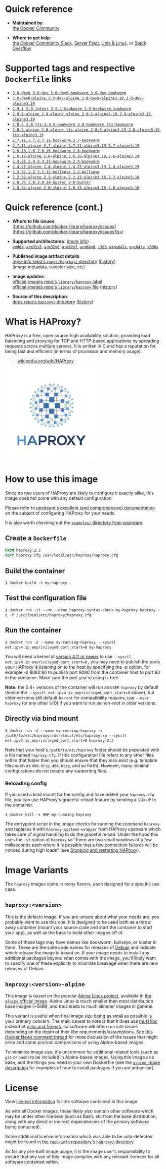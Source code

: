 <!--

********************************************************************************

WARNING:

    DO NOT EDIT "haproxy/README.md"

    IT IS AUTO-GENERATED

    (from the other files in "haproxy/" combined with a set of templates)

********************************************************************************

-->

# Quick reference

-	**Maintained by**:  
	[the Docker Community](https://github.com/docker-library/haproxy)

-	**Where to get help**:  
	[the Docker Community Slack](https://dockr.ly/comm-slack), [Server Fault](https://serverfault.com/help/on-topic), [Unix & Linux](https://unix.stackexchange.com/help/on-topic), or [Stack Overflow](https://stackoverflow.com/help/on-topic)

# Supported tags and respective `Dockerfile` links

-	[`3.0-dev0`, `3.0-dev`, `3.0-dev0-bookworm`, `3.0-dev-bookworm`](https://github.com/docker-library/haproxy/blob/71cd0194b981bcbf23e964649016ca7498b1c2b8/3.0/Dockerfile)
-	[`3.0-dev0-alpine`, `3.0-dev-alpine`, `3.0-dev0-alpine3.19`, `3.0-dev-alpine3.19`](https://github.com/docker-library/haproxy/blob/71cd0194b981bcbf23e964649016ca7498b1c2b8/3.0/alpine/Dockerfile)
-	[`2.9.1`, `2.9`, `latest`, `2.9.1-bookworm`, `2.9-bookworm`, `bookworm`](https://github.com/docker-library/haproxy/blob/71cd0194b981bcbf23e964649016ca7498b1c2b8/2.9/Dockerfile)
-	[`2.9.1-alpine`, `2.9-alpine`, `alpine`, `2.9.1-alpine3.19`, `2.9-alpine3.19`, `alpine3.19`](https://github.com/docker-library/haproxy/blob/71cd0194b981bcbf23e964649016ca7498b1c2b8/2.9/alpine/Dockerfile)
-	[`2.8.5`, `2.8`, `lts`, `2.8.5-bookworm`, `2.8-bookworm`, `lts-bookworm`](https://github.com/docker-library/haproxy/blob/71cd0194b981bcbf23e964649016ca7498b1c2b8/2.8/Dockerfile)
-	[`2.8.5-alpine`, `2.8-alpine`, `lts-alpine`, `2.8.5-alpine3.19`, `2.8-alpine3.19`, `lts-alpine3.19`](https://github.com/docker-library/haproxy/blob/71cd0194b981bcbf23e964649016ca7498b1c2b8/2.8/alpine/Dockerfile)
-	[`2.7.11`, `2.7`, `2.7.11-bookworm`, `2.7-bookworm`](https://github.com/docker-library/haproxy/blob/71cd0194b981bcbf23e964649016ca7498b1c2b8/2.7/Dockerfile)
-	[`2.7.11-alpine`, `2.7-alpine`, `2.7.11-alpine3.19`, `2.7-alpine3.19`](https://github.com/docker-library/haproxy/blob/71cd0194b981bcbf23e964649016ca7498b1c2b8/2.7/alpine/Dockerfile)
-	[`2.6.16`, `2.6`, `2.6.16-bookworm`, `2.6-bookworm`](https://github.com/docker-library/haproxy/blob/71cd0194b981bcbf23e964649016ca7498b1c2b8/2.6/Dockerfile)
-	[`2.6.16-alpine`, `2.6-alpine`, `2.6.16-alpine3.19`, `2.6-alpine3.19`](https://github.com/docker-library/haproxy/blob/71cd0194b981bcbf23e964649016ca7498b1c2b8/2.6/alpine/Dockerfile)
-	[`2.4.25`, `2.4`, `2.4.25-bookworm`, `2.4-bookworm`](https://github.com/docker-library/haproxy/blob/71cd0194b981bcbf23e964649016ca7498b1c2b8/2.4/Dockerfile)
-	[`2.4.25-alpine`, `2.4-alpine`, `2.4.25-alpine3.19`, `2.4-alpine3.19`](https://github.com/docker-library/haproxy/blob/71cd0194b981bcbf23e964649016ca7498b1c2b8/2.4/alpine/Dockerfile)
-	[`2.2.32`, `2.2`, `2.2.32-bullseye`, `2.2-bullseye`](https://github.com/docker-library/haproxy/blob/71cd0194b981bcbf23e964649016ca7498b1c2b8/2.2/Dockerfile)
-	[`2.2.32-alpine`, `2.2-alpine`, `2.2.32-alpine3.16`, `2.2-alpine3.16`](https://github.com/docker-library/haproxy/blob/71cd0194b981bcbf23e964649016ca7498b1c2b8/2.2/alpine/Dockerfile)
-	[`2.0.34`, `2.0`, `2.0.34-buster`, `2.0-buster`](https://github.com/docker-library/haproxy/blob/71cd0194b981bcbf23e964649016ca7498b1c2b8/2.0/Dockerfile)
-	[`2.0.34-alpine`, `2.0-alpine`, `2.0.34-alpine3.16`, `2.0-alpine3.16`](https://github.com/docker-library/haproxy/blob/71cd0194b981bcbf23e964649016ca7498b1c2b8/2.0/alpine/Dockerfile)

# Quick reference (cont.)

-	**Where to file issues**:  
	[https://github.com/docker-library/haproxy/issues](https://github.com/docker-library/haproxy/issues?q=)

-	**Supported architectures**: ([more info](https://github.com/docker-library/official-images#architectures-other-than-amd64))  
	[`amd64`](https://hub.docker.com/r/amd64/haproxy/), [`arm32v5`](https://hub.docker.com/r/arm32v5/haproxy/), [`arm32v6`](https://hub.docker.com/r/arm32v6/haproxy/), [`arm32v7`](https://hub.docker.com/r/arm32v7/haproxy/), [`arm64v8`](https://hub.docker.com/r/arm64v8/haproxy/), [`i386`](https://hub.docker.com/r/i386/haproxy/), [`mips64le`](https://hub.docker.com/r/mips64le/haproxy/), [`ppc64le`](https://hub.docker.com/r/ppc64le/haproxy/), [`s390x`](https://hub.docker.com/r/s390x/haproxy/)

-	**Published image artifact details**:  
	[repo-info repo's `repos/haproxy/` directory](https://github.com/docker-library/repo-info/blob/master/repos/haproxy) ([history](https://github.com/docker-library/repo-info/commits/master/repos/haproxy))  
	(image metadata, transfer size, etc)

-	**Image updates**:  
	[official-images repo's `library/haproxy` label](https://github.com/docker-library/official-images/issues?q=label%3Alibrary%2Fhaproxy)  
	[official-images repo's `library/haproxy` file](https://github.com/docker-library/official-images/blob/master/library/haproxy) ([history](https://github.com/docker-library/official-images/commits/master/library/haproxy))

-	**Source of this description**:  
	[docs repo's `haproxy/` directory](https://github.com/docker-library/docs/tree/master/haproxy) ([history](https://github.com/docker-library/docs/commits/master/haproxy))

# What is HAProxy?

HAProxy is a free, open source high availability solution, providing load balancing and proxying for TCP and HTTP-based applications by spreading requests across multiple servers. It is written in C and has a reputation for being fast and efficient (in terms of processor and memory usage).

> [wikipedia.org/wiki/HAProxy](https://en.wikipedia.org/wiki/HAProxy)

![logo](https://raw.githubusercontent.com/docker-library/docs/4da3e2446a4c257c3a32faac6256bee81f770316/haproxy/logo.png)

# How to use this image

Since no two users of HAProxy are likely to configure it exactly alike, this image does not come with any default configuration.

Please refer to [upstream's excellent (and comprehensive) documentation](https://docs.haproxy.org/) on the subject of configuring HAProxy for your needs.

It is also worth checking out the [`examples/` directory from upstream](http://git.haproxy.org/?p=haproxy-2.3.git;a=tree;f=examples).

## Create a `Dockerfile`

```dockerfile
FROM haproxy:2.3
COPY haproxy.cfg /usr/local/etc/haproxy/haproxy.cfg
```

## Build the container

```console
$ docker build -t my-haproxy .
```

## Test the configuration file

```console
$ docker run -it --rm --name haproxy-syntax-check my-haproxy haproxy -c -f /usr/local/etc/haproxy/haproxy.cfg
```

## Run the container

```console
$ docker run -d --name my-running-haproxy --sysctl net.ipv4.ip_unprivileged_port_start=0 my-haproxy
```

You will need a kernel at [version 4.11 or newer](https://github.com/moby/moby/issues/8460#issuecomment-312459310) to use `--sysctl net.ipv4.ip_unprivileged_port_start=0` , you may need to publish the ports your HAProxy is listening on to the host by specifying the -p option, for example -p 8080:80 to publish port 8080 from the container host to port 80 in the container. Make sure the port you're using is free.

**Note:** the 2.4+ versions of the container will run as `USER haproxy` by default (hence the `--sysctl net.ipv4.ip_unprivileged_port_start=0` above), but older versions still default to `root` for compatibility reasons; use `--user haproxy` (or any other UID) if you want to run as non-root in older versions.

## Directly via bind mount

```console
$ docker run -d --name my-running-haproxy -v /path/to/etc/haproxy:/usr/local/etc/haproxy:ro --sysctl net.ipv4.ip_unprivileged_port_start=0 haproxy:2.3
```

Note that your host's `/path/to/etc/haproxy` folder should be populated with a file named `haproxy.cfg`. If this configuration file refers to any other files within that folder then you should ensure that they also exist (e.g. template files such as `400.http`, `404.http`, and so forth). However, many minimal configurations do not require any supporting files.

### Reloading config

If you used a bind mount for the config and have edited your `haproxy.cfg` file, you can use HAProxy's graceful reload feature by sending a `SIGHUP` to the container:

```console
$ docker kill -s HUP my-running-haproxy
```

The entrypoint script in the image checks for running the command `haproxy` and replaces it with `haproxy-systemd-wrapper` from HAProxy upstream which takes care of signal handling to do the graceful reload. Under the hood this uses the `-sf` option of `haproxy` so "there are two small windows of a few milliseconds each where it is possible that a few connection failures will be noticed during high loads" (see [Stopping and restarting HAProxy](http://www.haproxy.org/download/2.3/doc/management.txt)).

# Image Variants

The `haproxy` images come in many flavors, each designed for a specific use case.

## `haproxy:<version>`

This is the defacto image. If you are unsure about what your needs are, you probably want to use this one. It is designed to be used both as a throw away container (mount your source code and start the container to start your app), as well as the base to build other images off of.

Some of these tags may have names like bookworm, bullseye, or buster in them. These are the suite code names for releases of [Debian](https://wiki.debian.org/DebianReleases) and indicate which release the image is based on. If your image needs to install any additional packages beyond what comes with the image, you'll likely want to specify one of these explicitly to minimize breakage when there are new releases of Debian.

## `haproxy:<version>-alpine`

This image is based on the popular [Alpine Linux project](https://alpinelinux.org), available in [the `alpine` official image](https://hub.docker.com/_/alpine). Alpine Linux is much smaller than most distribution base images (~5MB), and thus leads to much slimmer images in general.

This variant is useful when final image size being as small as possible is your primary concern. The main caveat to note is that it does use [musl libc](https://musl.libc.org) instead of [glibc and friends](https://www.etalabs.net/compare_libcs.html), so software will often run into issues depending on the depth of their libc requirements/assumptions. See [this Hacker News comment thread](https://news.ycombinator.com/item?id=10782897) for more discussion of the issues that might arise and some pro/con comparisons of using Alpine-based images.

To minimize image size, it's uncommon for additional related tools (such as `git` or `bash`) to be included in Alpine-based images. Using this image as a base, add the things you need in your own Dockerfile (see the [`alpine` image description](https://hub.docker.com/_/alpine/) for examples of how to install packages if you are unfamiliar).

# License

View [license information](http://www.haproxy.org/download/1.5/doc/LICENSE) for the software contained in this image.

As with all Docker images, these likely also contain other software which may be under other licenses (such as Bash, etc from the base distribution, along with any direct or indirect dependencies of the primary software being contained).

Some additional license information which was able to be auto-detected might be found in [the `repo-info` repository's `haproxy/` directory](https://github.com/docker-library/repo-info/tree/master/repos/haproxy).

As for any pre-built image usage, it is the image user's responsibility to ensure that any use of this image complies with any relevant licenses for all software contained within.
